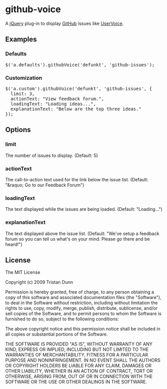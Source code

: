 # github-voice

A [jQuery](http://jquery.com) plug-in to display [GitHub](http://github.com) issues like [UserVoice](http://uservoice.com).

## Examples

### Defaults

<pre>$('a.defaults').githubVoice('defunkt', 'github-issues');</pre>

### Customization

<pre>$('a.custom').githubVoice('defunkt', 'github-issues', {
  limit: 3,
  actionText: "View feedback forum.",
  loadingText: "Loading ideas...",
  explanationText: "Below are the top three ideas."
});</pre>

## Options

### limit

The number of issues to display. (Default: 5)

### actionText

The call-to-action text used for the link below the issue list. (Default: "&amp;raquo; Go to our Feedback Forum")

### loadingText

The text displayed while the issues are being loaded. (Default: "Loading...")

### explanationText

The text displayed above the issue list. (Default: "We've setup a feedback forum so you can tell us what's on your mind. Please go there and be heard!")

## License

The MIT License

Copyright (c) 2009 Tristan Dunn

Permission is hereby granted, free of charge, to any person obtaining a copy
of this software and associated documentation files (the "Software"), to deal
in the Software without restriction, including without limitation the rights
to use, copy, modify, merge, publish, distribute, sublicense, and/or sell
copies of the Software, and to permit persons to whom the Software is
furnished to do so, subject to the following conditions:

The above copyright notice and this permission notice shall be included in
all copies or substantial portions of the Software.

THE SOFTWARE IS PROVIDED "AS IS", WITHOUT WARRANTY OF ANY KIND, EXPRESS OR
IMPLIED, INCLUDING BUT NOT LIMITED TO THE WARRANTIES OF MERCHANTABILITY,
FITNESS FOR A PARTICULAR PURPOSE AND NONINFRINGEMENT. IN NO EVENT SHALL THE
AUTHORS OR COPYRIGHT HOLDERS BE LIABLE FOR ANY CLAIM, DAMAGES OR OTHER
LIABILITY, WHETHER IN AN ACTION OF CONTRACT, TORT OR OTHERWISE, ARISING FROM,
OUT OF OR IN CONNECTION WITH THE SOFTWARE OR THE USE OR OTHER DEALINGS IN
THE SOFTWARE.
